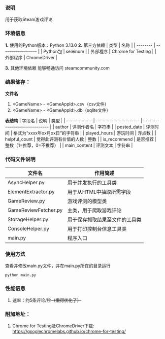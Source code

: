 ### 说明
用于获取Steam游戏评论

### 环境信息
**1.** 使用的Python版本：Python 3.13.0
**2.** 第三方依赖
| 类型     | 名称               |
| -------- | ------------------ |
| Python包 | seleinum           |
| 外部程序 | Chrome for Testing |
| 外部程序 | ChromeDriver       |

**3.** 其他环境依赖
能够畅通访问 steamcommunity.com

### 结果储存：
**文件名**
1. \<GameName\> - \<GameAppId\>.csv（csv文件）
1. \<GameName\> - \<GameAppId\>.db（sqlite文件）
   
**表结构**
| 字段名        | 说明                   | 类型                           |
| ------------- | ---------------------- | ------------------------------ |
| author        | 评测作者名             | 字符串                         |
| posted_date   | 评测时间               | 格式为“xxxx年xx月xx日”的字符串 |
| played_hours  | 游玩时间               | 浮点数                         |
| helpful_count | 觉得此评测有价值的人数 | 整数                           |
| is_recommend  | 是否推荐               | 整数（1=推荐，0=不推荐）       |
| main_content  | 评测文本               | 字符串                         |

### 代码文件说明
| 文件名               | 作用简述                       |
| -------------------- | ------------------------------ |
| AsyncHelper.py       | 用于并发执行的工具类           |
| ElementExtractor.py  | 用于从HTML中抽取所需字段       |
| GameReview.py        | 游戏评测的模型类               |
| GameReviewFetcher.py | 主类，用于爬取游戏评论         |
| StorageHelper.py     | 用于保存抓取结果至文件的工具类 |
| ConsoleHelper.py     | 用于打印控制台信息工具类       |
| main.py              | 程序入口                       |


### 使用方法
查看并修改main.py文件，并在main.py所在的目录运行
```shell
python main.py
```


### 性能信息
1. 速率：约5条评论/秒<del>（懒得优化了）</del>

### 附加地址：
1. Chrome for Testing及ChromeDriver下载: https://googlechromelabs.github.io/chrome-for-testing/

